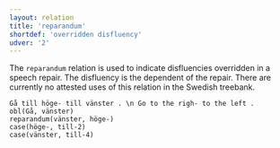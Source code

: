 ```yaml
---
layout: relation
title: 'reparandum'
shortdef: 'overridden disfluency'
udver: '2'
---
```


The `reparandum` relation is used to indicate disfluencies overridden in a speech
repair. The disfluency is the dependent of the repair. There are currently
no attested uses of this relation in the Swedish treebank.

~~~ sdparse
Gå till höge- till vänster . \n Go to the righ- to the left .
obl(Gå, vänster)
reparandum(vänster, höge-)
case(höge-, till-2)
case(vänster, till-4)
~~~
<!-- Interlanguage links updated Út 9. května 2023, 20:04:33 CEST -->
